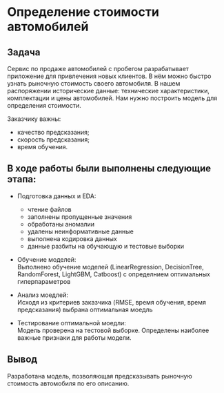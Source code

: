 # Определение стоимости автомобилей

## Задача
Сервис по продаже автомобилей с пробегом разрабатывает приложение для привлечения новых клиентов. В нём можно быстро узнать рыночную стоимость своего автомобиля. В нашем распоряжении исторические данные: технические характеристики, комплектации и цены автомобилей. Нам нужно построить модель для определения стоимости.

Заказчику важны:
- качество предсказания;
- скорость предсказания;
- время обучения.

## В ходе работы были выполнены следующие этапа:

- Подготовка данных и EDA: 
    - чтение файлов
    - заполнены пропущенные значения
    - обработаны аномалии
    - удалены неинформативные данные
    - выполнена кодировка данных
    - данные разбиты на обучающую и тестовые выборки
        
- Обучение моделей:<br>
Выполнено обучение моделей (LinearRegression, DecisionTree, RandomForest, LightGBM, Catboost) с определнием оптимальных гиперпараметров
    
- Анализ моедлей:<br>
Исходя из критериев заказчика (RMSE, время обучения, время предсказания) выбрана оптимальная моедль

- Тестирование оптимальной моедли:<br>
Модель проверена на тестовой выборке. Определены наиболее важные признаки для работы модели.

## Вывод
Разработана модель, позволяющая предсказывать рыночную стоимость автомобиля по его описанию.

